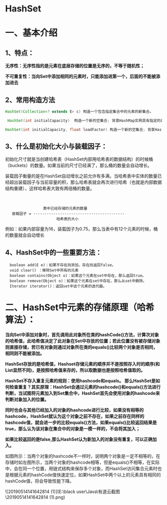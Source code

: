 # **HashSet**

# **一、基本介绍**

## 1、特点：

**无序性：无序性指的是元素在底层存储的位置是无序的，不等于随机性；**

**不可重复性：当向Set中添加相同的元素时，只能添加进第一个，后面的不能被添加进去**

## **2、常用构造方法**

```java
HashSet(Collection<? extends E> c) 构造一个包含指定集合中的元素的新集合。 

 HashSet(int initialCapacity)  构造一个新的空集合; 背景HashMap实例具有指定的初始容量和默认负载因子（0.75）。  

HashSet(int initialCapacity, float loadFactor) 构造一个新的空集合; 背景HashMap实例具有指定的初始容量和指定的负载因子。 
```



## **3、什么是初始化大小与装载因子：**

初始化尺寸就是当创建哈希表（HashSet内部用哈希表的数据结构）的时候桶（buckets）的数量。如果当前的尺寸已经满了，那么桶的数量会自动增长。

装载因子衡量的是在HashSet自动增长之前允许有多满。当哈希表中实体的数量已经超出装载因子与当前容量的积，那么哈希表就会再次进行哈希（也就是内部数据结构重建），这样哈希表大致有两倍桶的数量。

​            

```
                 表中已经存储的元素的数量
   装载因子 = -----------------------------------------
                       哈希表的大小
```

例如：如果内部容量为16，装载因子为0.75，那么当表中有12个元素的时候，桶的数量就会自动增长

## **4、HashSet中的一些重要方法：**

```
  boolean add(E e)：如果不存在则添加，存在则返回false。
  void clear() ：移除Set中所有的元素
  boolean contains(Object o)：如果这个元素在set中存在，那么返回true。
  boolean remove(Object o)：如果这个元素在set中存在，那么从set中删除。
  Iterator iterator()：返回set中这个元素的迭代器。
```

# **二、HashSet中元素的存储原理（哈希算法）：**

**当向Set中添加对象时，首先调用此对象所在类的hashCode()方法，计算次对象的哈希值，此哈希值决定了此对象在Set中存放的位置；若此位置没有被存储对象则直接存储，若已有对象则通过对象所在类的equals()比较两个对象是否相同，相同则不能被添加。**

**HashSet存放的是哈希值，Hashset存储元素的顺序并不是按照存入时的顺序(和List显然不同)，是按照哈希值来存的，所以取数据也是按照哈希值取的。**		    		    

**HashSet不存入重复元素的规则：使用hashcode和equals。 那么HashSet是如何检查重复？其实原理：HashSet会通过元素的hashcode()和equals()方法进行判断，当试图将元素加入到Set集合中，HashSet首先会使用对象的hashcode来判断对象加入的位置。**

**同时也会与其他已经加入的对象的hashcode进行比较，如果没有相等的hashcode，HashSet就认为这个对象之前不存在，如果之前存在同样的hashcode值，就会进一步的比较equals()方法，如果equals()比较返回结果是true，那么认为该对象在集合中的对象是一模一样的，不会将其加入；**

**如果比较返回的是false,那么HashSet认为新加入的对象没有重复，可以正确加入。**

 如图所示：当两个对象的hashcode不一样时，说明两个对象是一定不相等的，在存储时如左图所示，当两个对象的hashcode相等，但是equals()不相等，在实际中，会在同一个位置，用链式结构来保存多个对象，而HashSet访问集合元素时也是根据元素的hashCode值快速定位，如果HashSet中两个以上的元素具有相同的hashCode值，将会导致性能下降。

![20190514141642814 (1)](E:\black user\Java\有道云截图\20190514141642814 (1).png)